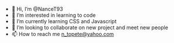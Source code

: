 - 👋 Hi, I’m @NanceT93
- 👀 I’m interested in learning to code
- 🌱 I’m currently learning CSS and Javascript
- 💞️ I’m looking to collaborate on new project and meet new people
- 📫 How to reach me n_topete@yahoo.com

<!---
NanceT93/NanceT93 is a ✨ special ✨ repository because its `README.md` (this file) appears on your GitHub profile.
You can click the Preview link to take a look at your changes.
--->
